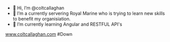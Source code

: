 - 👋 Hi, I’m @coltcallaghan
- 👀 I’m a currently servering Royal Marine who is trying to learn new skills to benefit my organisiation.
- 🌱 I’m currently learning Angular and RESTFUL API's

www.coltcallaghan.com #Down
